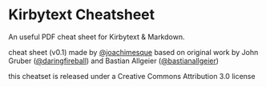 Kirbytext Cheatsheet
====================

An useful PDF cheat sheet for Kirbytext &amp; Markdown.

cheat sheet (v0.1)made by [@joachimesque](http://twitter.com/joachimesque)
based on original work by John Gruber ([@daringfireball](http://twitter.com/daringfireball)) and Bastian Allgeier ([@bastianallgeier](http://twitter.com/bastianallgeier))
this cheatset is released under a Creative Commons Attribution 3.0 license
